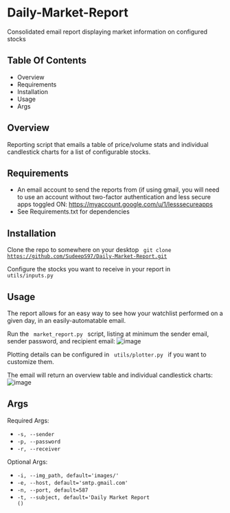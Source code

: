 # Daily-Market-Report
Consolidated email report displaying market information on configured stocks

## Table Of Contents
* Overview
* Requirements
* Installation
* Usage
* Args

## Overview
Reporting script that emails a table of price/volume stats and individual candlestick charts for a list of configurable stocks.

## Requirements
* An email account to send the reports from (if using gmail, you will need to use an account without two-factor authentication and less secure apps toggled ON: https://myaccount.google.com/u/1/lesssecureapps
* See Requirements.txt for dependencies

## Installation
Clone the repo to somewhere on your desktop
<code> git clone https://github.com/SudeepS97/Daily-Market-Report.git </code>

Configure the stocks you want to receive in your report in <code> utils/inputs.py </code>

## Usage
The report allows for an easy way to see how your watchlist performed on a given day, in an easily-automatable email.

Run the <code> market_report.py </code> script, listing at minimum the sender email, sender password, and recipient email:
![image](https://user-images.githubusercontent.com/32913961/127758916-267d5216-7a91-48ac-badf-b8062dd60ddf.png)

Plotting details can be configured in <code> utils/plotter.py </code> if you want to customize them.

The email will return an overview table and individual candlestick charts:
![image](https://user-images.githubusercontent.com/32913961/127759132-6d39c841-3a52-4204-b600-5c62c35f2948.png)


## Args
Required Args:
* <code>-s, --sender</code>
* <code>-p, --password</code>
* <code>-r, --receiver</code>

Optional Args:
* <code>-i, --img_path, default='images/'</code>
* <code>-e, --host, default='smtp.gmail.com'</code>
* <code>-n, --port, default=587</code>
* <code>-t, --subject, default='Daily Market Report (<DATE>)</code>
